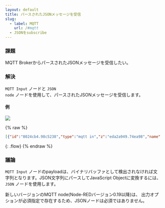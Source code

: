 ```yaml
---
layout: default
title: パースされたJSONメッセージを受信
slug:
  - label: MQTT
    url: /#mqtt
  - JSONをsubscribe
---
```


### 課題

MQTT BrokerからパースされたJSONメッセージを受信したい。

### 解決

<code class="node">MQTT Input</code> ノードと <code class="node">JSON node</code> ノードを使用して、パースされたJSONメッセージを受信します。

#### 例

![](/images/mqtt/receive-json.png)

{% raw %}
~~~json
[{"id":"8024cb4.98c5238","type":"mqtt in","z":"eda2a949.74ea98","name":"","topic":"sensors/#","qos":"2","broker":"61de5090.0f5d9","x":260,"y":580,"wires":[["b5098b7f.2361d8"]]},{"id":"15d727dd.33e808","type":"debug","z":"eda2a949.74ea98","name":"","active":true,"console":"false","complete":"false","x":530,"y":580,"wires":[]},{"id":"2aed678c.3de738","type":"mqtt out","z":"eda2a949.74ea98","name":"","topic":"sensors/livingroom/temp","qos":"","retain":"false","broker":"61de5090.0f5d9","x":310,"y":520,"wires":[]},{"id":"3b613a69.a247c6","type":"inject","z":"eda2a949.74ea98","name":"temp json","topic":"","payload":"{\"sensor_id\":1234,\"temperature\":13}","payloadType":"json","repeat":"","crontab":"","once":false,"x":120,"y":520,"wires":[["2aed678c.3de738"]]},{"id":"b5098b7f.2361d8","type":"json","z":"eda2a949.74ea98","name":"","pretty":false,"x":390,"y":580,"wires":[["15d727dd.33e808"]]},{"id":"61de5090.0f5d9","type":"mqtt-broker","z":"","broker":"localhost","port":"1883","clientid":"","usetls":false,"compatmode":true,"keepalive":"60","cleansession":true,"willTopic":"","willQos":"0","willPayload":"","birthTopic":"","birthQos":"0","birthPayload":""}]
~~~
{: .flow}
{% endraw %}

### 議論

<code class="node">MQTT Input</code> ノードのpayloadは、バイナリバッファとして検出されなければ文字列となります。JSON文字列にパースしてJavaScript Objectに変換するには、<code class="node">JSON</code> ノードを使用します。

新しいバージョンのMQTT node(Node-REDバージョン0.19以降)は、
出力オプションが必須指定で存在するため、JSONノードは必須ではありません。

